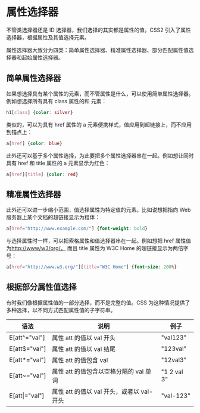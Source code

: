 # 属性选择器

不管类选择器还是 ID 选择器，我们选择的其实都是属性的值。CSS2 引入了属性选择器，根据属性及其值选择元素。

属性选择器大致分为四类：简单属性选择器、精准属性选择器、部分匹配属性值选择器和起始属性选择器。

## 简单属性选择器

如果想选择具有某个属性的元素，而不管属性是什么，可以使用简单属性选择器。例如想选择所有具有 class 属性的和
元素：

```CSS
h1[class] {color: silver}
```

类似的，可以为具有 href 属性的 a 元素便携样式，值应用到超链接上，而不应用到锚点上：

```CSS
a[href] {color: blue}
```

此外还可以基于多个属性选择，为此要把多个属性选择器串在一起。例如想让同时具有 href 和 title 属性的 a 元素显示为红色：

```CSS
a[href][title] {color: red}
```

## 精准属性选择器

此外还可以进一步缩小范围，值选择属性为特定值的元素。比如说想把指向 Web 服务器上某个文档的超链接显示为粗体：

```CSS
a[href="http://www.example.com/"] {font-weight: bold}
```

与选择属性时一样，可以把索格属性和值选择器串在一起。例如想把 href 属性值为<http://www/w3/org/，> 而且 title 属性为 W3C Home 的超链接显示为两倍字号：

```CSS
a[href="http://www.w3.org/"][title="W3C Home"] {font-size: 200%}
```

## 根据部分属性值选择

有时我们像根据属性值的一部分选择，而不是完整的值。CSS 为这种情况提供了多种选择，以不同方式匹配属性值的子字符串。

|语法|说明|例子|
|--|--|--|
|E[att^="val"]|属性 att 的值以 val 开头|"val123"|
|E[att$="val"]|属性 att 的值以 val 结尾|"123val"|
|E[att*="val"]|属性 att 的值包含 val|"12val3"|
|E[att~="val"]|属性 att 的值包含以空格分隔的 val 单词|"1 2 val 3"|
|E[att\|="val"]|属性 att 的值以 val 开头，或者以 val-开头|"val-123"|
